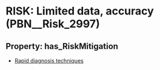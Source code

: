 # RISK: __Limited data, accuracy__ (PBN__Risk_2997)

## Property: has_RiskMitigation

* [Rapid diagnosis techniques](PBN__Mitigation_1254)

